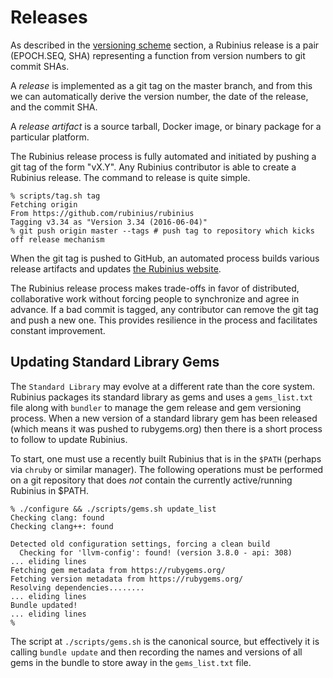 # Releases

As described in the [versioning scheme](/part_i_versioning.html) section, a Rubinius release is a pair (EPOCH.SEQ, SHA) representing a function from version numbers to git commit SHAs.

A _release_ is implemented as a git tag on the master branch, and from this we can automatically derive the version number, the date of the release, and the commit SHA.

A _release artifact_ is a source tarball, Docker image, or binary package for a particular platform.

The Rubinius release process is fully automated and initiated by pushing a git tag of the form "vX.Y". Any Rubinius contributor is able to create a Rubinius release. The command to release is quite simple.

```
% scripts/tag.sh tag
Fetching origin
From https://github.com/rubinius/rubinius
Tagging v3.34 as "Version 3.34 (2016-06-04)"
% git push origin master --tags # push tag to repository which kicks off release mechanism
```

When the git tag is pushed to GitHub, an automated process builds various release artifacts and updates [the Rubinius website](http://rubinius.com).

The Rubinius release process makes trade-offs in favor of distributed, collaborative work without forcing people to synchronize and agree in advance. If a bad commit is tagged, any contributor can remove the git tag and push a new one. This provides resilience in the process and facilitates constant improvement.

## Updating Standard Library Gems

The `Standard Library` may evolve at a different rate than the core system. Rubinius packages its standard library as gems and uses a `gems_list.txt` file along with `bundler` to manage the gem release and gem versioning process. When a new version of a standard library gem has been released (which means it was pushed to rubygems.org) then there is a short process to follow to update Rubinius.

To start, one must use a recently built Rubinius that is in the `$PATH` (perhaps via `chruby` or similar manager). The following operations must be performed on a git repository that does *not* contain the currently active/running Rubinius in $PATH.

```
% ./configure && ./scripts/gems.sh update_list
Checking clang: found
Checking clang++: found

Detected old configuration settings, forcing a clean build
  Checking for 'llvm-config': found! (version 3.8.0 - api: 308)
... eliding lines
Fetching gem metadata from https://rubygems.org/
Fetching version metadata from https://rubygems.org/
Resolving dependencies........
... eliding lines
Bundle updated!
... eliding lines
%
```

The script at `./scripts/gems.sh` is the canonical source, but effectively it is calling `bundle update` and then recording the names and versions of all gems in the bundle to store away in the `gems_list.txt` file.
